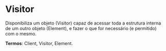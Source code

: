 
# Visitor

Disponibiliza um objeto (Visitor) capaz de acessar toda a estrutura interna de um outro objeto (Element), e fazer o que for necessário (e permitido) com o mesmo.

**Termos**: Client, Visitor, Element.


